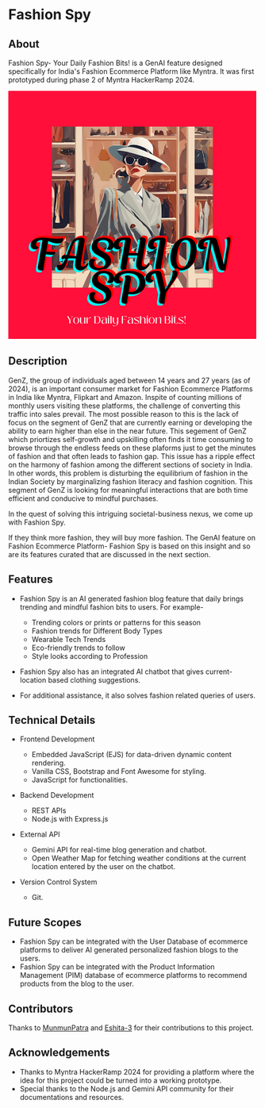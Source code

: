 # Fashion Spy

## About
Fashion Spy- Your Daily Fashion Bits! is a GenAI feature designed specifically for India's Fashion Ecommerce Platform like Myntra. It was first prototyped during phase 2 of Myntra HackerRamp 2024.

![alt text](FashionSpy.png)


## Description
GenZ, the group of individuals aged between 14 years and 27 years (as of 2024), is an important consumer market for Fashion Ecommerce Platforms in India like Myntra, Flipkart and Amazon. Inspite of counting millions of monthly users visiting these platforms, the challenge of converting this traffic into sales prevail. The most possible reason to this is the lack of focus on the segment of GenZ that are currently earning or developing the ability to earn higher than else in the near future. This segement of GenZ which priortizes self-growth and upskilling often finds it time consuming to browse through the endless feeds on these plaforms just to get the minutes of fashion and that often leads to fashion gap. This issue has a ripple effect on the harmony of fashion among the different sections of society in India. In other words, this problem is disturbing the equilibrium of fashion in the Indian Society by marginalizing fashion literacy and fashion cognition. This segment of GenZ is looking for meaningful interactions that are both time efficient and conducive to mindful purchases.

In the quest of solving this intriguing societal-business nexus, we come up with Fashion Spy. 

If they think more fashion, they will buy more fashion. The GenAI feature on Fashion Ecommerce Platform- Fashion Spy is based on this insight and so are its features curated that are discussed in the next section.


## Features
* Fashion Spy is an AI generated fashion blog feature that daily brings trending and mindful fashion bits to users. For example-
   * Trending colors or prints or patterns for this season
   * Fashion trends for Different Body Types
   * Wearable Tech Trends
   * Eco-friendly trends to follow
   * Style looks according to Profession

* Fashion Spy also has an integrated AI chatbot that gives current-location based clothing suggestions. 

* For additional assistance, it also solves fashion related queries of users.


## Technical Details
* Frontend Development
   * Embedded JavaScript (EJS) for data-driven dynamic content rendering.
   * Vanilla CSS, Bootstrap and Font Awesome for styling.
   * JavaScript for functionalities.
     
* Backend Development
   * REST APIs
   * Node.js with Express.js
     
* External API
  * Gemini API for real-time blog generation and chatbot.
  * Open Weather Map for fetching weather conditions at the current location entered by the user on the chatbot.
    
* Version Control System
  * Git.


## Future Scopes
* Fashion Spy can be integrated with the User Database of ecommerce platforms to deliver AI generated personalized fashion blogs to the users.
* Fashion Spy can be integrated with the Product Information Management (PIM) database of ecommerce platforms to recommend products from the blog to the user.

## Contributors
Thanks to [MunmunPatra](https://github.com/MunmunPatra) and [Eshita-3](https://github.com/Eshita-3) for their contributions to this project.


## Acknowledgements
* Thanks to Myntra HackerRamp 2024 for providing a platform where the idea for this project could be turned into a working prototype.
* Special thanks to the Node.js and Gemini API community for their documentations and resources.
